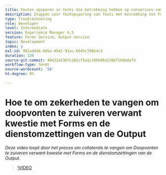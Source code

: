 ```yaml
---
title: Fouten opsporen in fonts die betrekking hebben op conversies van Forms- en Output-services
description: Stappen voor foutopsporing van fonts met betrekking tot Forms en Output-service
type: Troubleshooting
role: Developer
level: Intermediate
version: Experience Manager 6.5
feature: Forms Service, Output Service
topic: Development
index: y
exl-id: 982ad9d4-845a-4542-91ac-6645c7d6bdc3
duration: 136
source-git-commit: 48433a5367c281cf5a1c106b08a1306f1b0e8ef4
workflow-type: tm+mt
source-wordcount: '58'
ht-degree: 0%

---
```


# Hoe te om zekerheden te vangen om doopvonten te zuiveren verwant kwestie met Forms en de dienstomzettingen van de Output

*Deze video loopt door het proces om collaterals te vangen om Doopvonten te zuiveren verwant kwestie met Forms en de dienstomzettingen van de Output.*

>[!VIDEO](https://video.tv.adobe.com/v/3439910?quality=12&learn=on&captions=dut)
